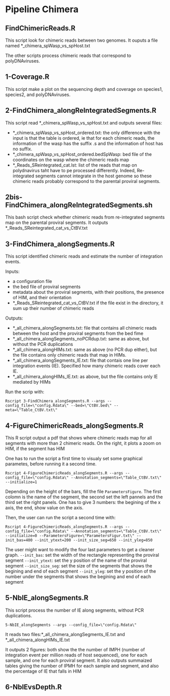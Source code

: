 # Pipeline Chimera

## FindChimericReads.R

This script look for chimeric reads between two genomes.
It ouputs a file named  *_chimera_spWasp_vs_spHost.txt

The other scripts process chimeric reads that correspond to polyDNAviruses.

## 1-Coverage.R

This script make a plot on the sequencing depth and coverage on species1, species2, and polyDNAviruses.

## 2-FindChimera_alongReIntegratedSegments.R

This script read *_chimera_spWasp_vs_spHost.txt and outputs several files:
-  *_chimera_spWasp_vs_spHost_ordered.txt: the only difference with the input is that the table is ordered, ie that for each chimeric reads, the information of the wasp has the suffix .s and the information of host has no suffix.
-  *_chimera_spWasp_vs_spHost_ordered.bedSpWasp: bed file of the coordinates on the wasp where the chimeric reads map
-  *_Reads_SReintegrated_cat.lst: list of the reads that map on polydnavirus taht have to pe processed differently. Indeed, Re-integrated segments cannot integrate in the host genome so these chimeric reads probably correspond to the parental proviral segments.

## 2bis-FindChimera_alongReIntegratedSegments.sh

This bash script check whether chimeric reads from re-integrated segments map on the parental proviral segments. It outputs *_Reads_SReintegrated_cat_vs_CtBV.txt

## 3-FindChimera_alongSegments.R

This script identified chimeric reads and estimate the number of integration events.

Inputs: 
- a configuration file
- the bed file of proviral segments
- metadata about the proviral segments, with their positions, the presence of HIM, and their orientation
- *_Reads_SReintegrated_cat_vs_CtBV.txt if the file exist in the directory, it sum up their number of chimeric reads

Outputs:
- *_all_chimera_alongSegments.txt: file that contains all chimeric reads between the host and the proviral segments from the bed fime
- *_all_chimera_alongSegments_noPCRdup.txt: same as above, but without the PCR duplications
-  *_all_chimera_alongHIMs.txt: same as above (no PCR dup either), but the file contains only chimeric reads that map in HIMs.
- *_all_chimera_alongSegments_IE.txt: file that contais one line per integration events (IE). Specified how many chimeric reads cover each IE.
- *_all_chimera_alongHIMs_IE.txt: as above, but the file contains only IE mediated by HIMs

Run the scrip with:
```
Rscript 3-FindChimera_alongSegments.R --args --config_file=\"config.Rdata\" --bed=\"CtBV.bed\" --meta=\"Table_CtBV.txt\"
```

## 4-FigureChimericReads_alongSegments.R

This R script output a pdf that shows where chimeric reads map for all segments with more than 2 chimeric reads. On the right, it plots a zoom on HIM, if the segment has HIM

One has to run the script a first time to visualy set some graphical parametes, before running it a second time.
```
Rscript 4-FigureChimericReads_alongSegments.R --args --config_file=\"config.Rdata\" --Annotation_segments=\"Table_CtBV.txt\" --initialize=1
```
Depending on the height of the bars, fill the file `ParametersFigure`. The first colomn is the name of the segment, the second set the left pannels and the third set the right panels. One has to give 3 numbers: the begining of the x axis, the end, show value on the axis.

Then, the user can run the script a second time with:
```
Rscript 4-FigureChimericReads_alongSegments.R --args --config_file=\"config.Rdata\" --Annotation_segments=\"Table_CtBV.txt\" --initialize=0 --ParametersFigure=\"ParametersFigur.txt\" --init_bas=400 --init_ytext=200 --init_size_seg=650 --init_yleg=850
```
The user might want to modify the four last parameters to get a cleaner graph.
`--init_bas`: set the width of the rectangle representing the proviral segment
 `--init_ytext`: set the y position of the name of the proviral segment
 `--init_size_seg`: set the size of the segments that shows the begining and end of each segment 
 `--init_yleg`: set the y position of the number under the segments that shows the begining and end of each segment 
 
 ## 5-NbIE_alongSegments.R
 
 This script process the number of IE along segments, without PCR duplications.
 
  ```
 5-NbIE_alongSegments --args --config_file=\"config.Rdata\"
 ```
 It reads two files:*_all_chimera_alongSegments_IE.txt and *_all_chimera_alongHIMs_IE.txt
 
 It outputs 2 figures: both show the the number of IMPH (number of integration event per million reads of host sequenced), one for each sample, and one for each proviral segment.
 It also outputs summaized tables giving the number of IPMH for each sample and segment, and also the percentage of IE that falls in HIM
 
 ## 6-NbIEvsDepth.R
 
